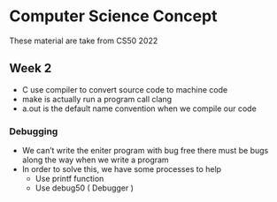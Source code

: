 # Computer Science Concept

These material are take from CS50 2022

## Week 2

- C use compiler to convert source code to machine code
- make is actually run a program call clang
- a.out is the default name convention when we compile our code

### Debugging

- We can’t write the eniter program with bug free there must be bugs along the way when we write a program
- In order to solve this, we have some processes to help
  - Use printf function
  - Use debug50 ( Debugger )
